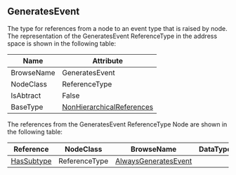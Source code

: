 <!-- objecttype -->
## GeneratesEvent
The type for references from a node to an event type that is raised by node.  
The representation of the GeneratesEvent ReferenceType in the address space is shown in the following table:  

|Name|Attribute|
|---|---|
|BrowseName|GeneratesEvent|
|NodeClass|ReferenceType|
|IsAbtract|False|
|BaseType|[NonHierarchicalReferences](../../../Part3/ReferenceTypes/NonHierarchicalReferences/readme.md)|

The references from the GeneratesEvent ReferenceType Node are shown in the following table:  

|Reference|NodeClass|BrowseName|DataType|TypeDefinition|ModellingRule|
|---|---|---|---|---|---|
|[HasSubtype](../../../Part3/ReferenceTypes/HasSubtype/readme.md)|ReferenceType|[AlwaysGeneratesEvent](#AlwaysGeneratesEvent)||||


